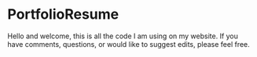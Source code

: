 # PortfolioResume
Hello and welcome, this is all the code I am using on my website. If you have comments, questions, or would like to suggest edits, please feel free.
